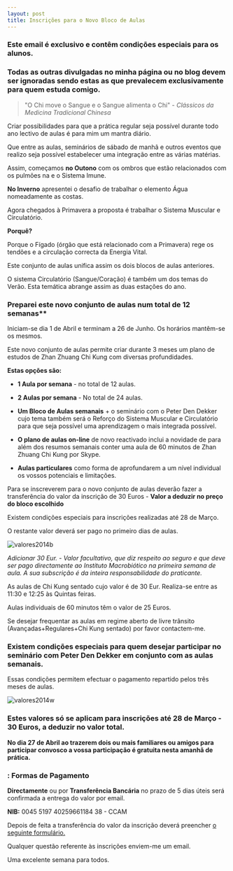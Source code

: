 ```yaml
---
layout: post
title: Inscrições para o Novo Bloco de Aulas
---
```


### Este email é exclusivo e contêm condições especiais para os alunos. 

### Todas as outras divulgadas no minha página ou no blog devem ser ignoradas sendo estas as que prevalecem exclusivamente para quem estuda comigo. 

> "O Chi move o Sangue e o Sangue alimenta o Chi" - *Clássicos da Medicina Tradicional Chinesa*

Criar possibilidades para que a prática regular seja possível durante todo ano lectivo de aulas é para mim um mantra diário. 

Que entre as aulas, seminários de sábado de manhã e outros eventos que realizo seja possível estabelecer uma integração entre as várias matérias.

Assim, começamos **no Outono** com os ombros que estão relacionados com os pulmões na e o Sistema Imune. 

**No Inverno** apresentei o desafio de trabalhar o elemento Água nomeadamente as costas.

Agora chegados à Primavera a proposta é trabalhar o Sistema Muscular e Circulatório.  

**Porquê?**

Porque o Fígado (órgão que está relacionado com a Primavera) rege os tendões e a circulação correcta da Energia Vital. 

Este conjunto de aulas unifica assim os dois blocos de aulas anteriores. 

O sistema Circulatório (Sangue/Coração) é também um dos temas do Verão. Esta temática abrange assim as duas estações do ano.   

### Preparei este novo conjunto de aulas num total de 12 semanas**

Iniciam-se dia 1 de Abril e terminam a 26 de Junho. Os horários mantêm-se os mesmos. 

Este novo conjunto de aulas permite criar durante 3 meses um plano de estudos de Zhan Zhuang Chi Kung com diversas profundidades.

**Estas opções são:**

+ **1 Aula por semana** - no total de 12 aulas.

+ **2 Aulas por semana** - No total de 24 aulas.

+ **Um Bloco de Aulas semanais** + o seminário com o Peter Den Dekker cujo tema também será o Reforço do Sistema Muscular e Circulatório para que seja possível uma aprendizagem o mais integrada possível. 

+ **O plano de aulas on-line** de novo reactivado inclui a novidade de para além dos resumos semanais conter uma aula de 60 minutos de Zhan Zhuang Chi Kung por Skype. 

+ **Aulas particulares** como forma de aprofundarem a um nível individual os vossos potenciais e limitações.  

Para se inscreverem para o novo conjunto de aulas deverão fazer a transferência do valor da inscrição de 30 Euros - **Valor a deduzir no preço do bloco escolhido**

Existem condições especiais para inscrições realizadas até 28 de Março. 

O restante valor deverá ser pago no primeiro dias de aulas.

![valores2014b](http://devagar.org/files/valores2014b.jpg)

*Adicionar 30 Eur. - Valor facultativo, que diz respeito ao seguro e que deve ser pago directamente ao Instituto Macrobiótico na primeira semana de aula. A sua subscrição é da inteira responsabilidade do praticante.*

As aulas de Chi Kung sentado cujo valor é de 30 Eur. Realiza-se entre as 11:30 e 12:25 às Quintas feiras.

Aulas individuais de 60 minutos têm o valor de 25 Euros.  

Se desejar frequentar as aulas em regime aberto de livre trânsito (Avançadas+Regulares+Chi Kung sentado) por favor contactem-me.

### Existem condições especiais para quem desejar participar no seminário com Peter Den Dekker em conjunto com as aulas semanais. 

Essas condições permitem efectuar o pagamento repartido pelos três meses de aulas.

![valores2014w](http://regulares.devagar.org/files/valores2014w.jpg)

### Estes valores só se aplicam para inscrições até 28 de Março - 30 Euros, a deduzir no valor total.

**No dia 27 de Abril ao trazerem dois ou mais familiares ou amigos para participar convosco a vossa participação é gratuita nesta amanhã de prática.**

### : Formas de Pagamento

**Directamente** ou por **Transferência Bancária** no prazo de 5 dias úteis será confirmada a entrega do valor por email. 

**NIB:** 0045 5197 40259661184 38 - CCAM

Depois de feita a transferência do valor da inscrição deverá preencher [o seguinte formulário.](http://form.jotformeu.com/form/32484623492357)

Qualquer questão referente às inscrições enviem-me um email. 

Uma excelente semana para todos. 
